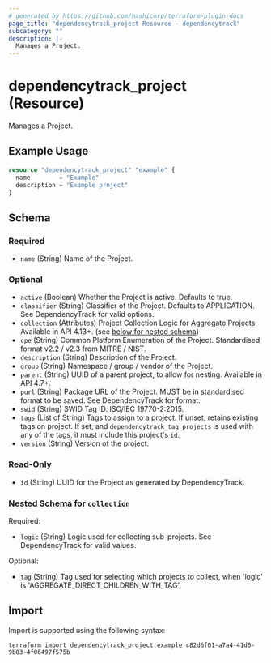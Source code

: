 ```yaml
---
# generated by https://github.com/hashicorp/terraform-plugin-docs
page_title: "dependencytrack_project Resource - dependencytrack"
subcategory: ""
description: |-
  Manages a Project.
---
```


# dependencytrack_project (Resource)

Manages a Project.

## Example Usage

```terraform
resource "dependencytrack_project" "example" {
  name        = "Example"
  description = "Example project"
}
```

<!-- schema generated by tfplugindocs -->
## Schema

### Required

- `name` (String) Name of the Project.

### Optional

- `active` (Boolean) Whether the Project is active. Defaults to true.
- `classifier` (String) Classifier of the Project. Defaults to APPLICATION. See DependencyTrack for valid options.
- `collection` (Attributes) Project Collection Logic for Aggregate Projects. Available in API 4.13+. (see [below for nested schema](#nestedatt--collection))
- `cpe` (String) Common Platform Enumeration of the Project. Standardised format v2.2 / v2.3 from MITRE / NIST.
- `description` (String) Description of the Project.
- `group` (String) Namespace / group / vendor of the Project.
- `parent` (String) UUID of a parent project, to allow for nesting. Available in API 4.7+.
- `purl` (String) Package URL of the Project. MUST be in standardised format to be saved. See DependencyTrack for format.
- `swid` (String) SWID Tag ID. ISO/IEC 19770-2:2015.
- `tags` (List of String) Tags to assign to a project. If unset, retains existing tags on project. If set, and `dependencytrack_tag_projects` is used with any of the tags, it must include this project's `id`.
- `version` (String) Version of the project.

### Read-Only

- `id` (String) UUID for the Project as generated by DependencyTrack.

<a id="nestedatt--collection"></a>
### Nested Schema for `collection`

Required:

- `logic` (String) Logic used for collecting sub-projects. See DependencyTrack for valid values.

Optional:

- `tag` (String) Tag used for selecting which projects to collect, when 'logic' is 'AGGREGATE_DIRECT_CHILDREN_WITH_TAG'.

## Import

Import is supported using the following syntax:

```shell
terraform import dependencytrack_project.example c82d6f01-a7a4-41d6-9b03-4f06497f575b
```
